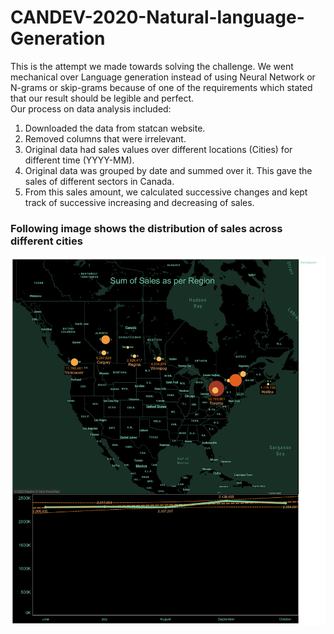 # CANDEV-2020-Natural-language-Generation
This is the attempt we made towards solving the challenge. We went mechanical over Language generation instead of using Neural Network or N-grams or skip-grams because of one of the requirements which stated that our result should be legible and perfect.
<br>Our process on data analysis included:
<ol>
  <li>Downloaded the data from statcan website.</li>
  <li>Removed columns that were irrelevant.</li>
  <li>Original data had sales values over different locations (Cities) for different time (YYYY-MM).</li>
  <li>Original data was grouped by date and summed over it. This gave the sales of different sectors in Canada.</li>
  <li>From this sales amount, we calculated successive changes and kept track of successive increasing and decreasing of sales.</li>
</ol>

<h3>Following image shows the distribution of sales across different cities</h2>

![alt text](https://raw.githubusercontent.com/Amitsrma/CANDEV-2020-Natural-language-Generation/master/Final%20Dashboard.png)
